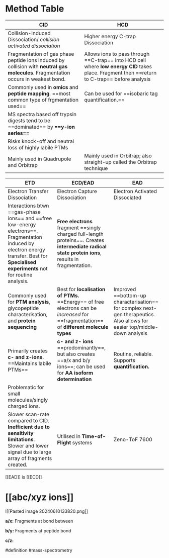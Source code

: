 # Method Table

| CID                                                                                                                                | HCD                                                                                                                                           |
| ---------------------------------------------------------------------------------------------------------------------------------- | --------------------------------------------------------------------------------------------------------------------------------------------- |
| Collision-Induced Dissociation/ *collision activated dissociation*                                                                 | Higher energy C-trap Dissociation                                                                                                             |
| Fragmentation of gas phase peptide ions induced by collision with **neutral gas molecules**. Fragmentation occurs in weakest bond. | Allows ions to pass through ==C-trap== into HCD cell where **low energy CID** takes place. Fragment then ==return to C-trap== before analysis |
| Commonly used in **omics** and **peptide mapping**. ==most common type of frgmentation used==                                      | Can be used for ==isobaric tag quantification.==                                                                                              |
| MS spectra based off trypsin digests tend to be ==dominated== by **==y-ion series==**                                              |                                                                                                                                               |
| Risks knock-off and neutral loss of highly labile PTMs                                                                             |                                                                                                                                               |
| Mainly used in Quadrupole and Orbitrap                                                                                             | Mainly used in Orbitrap; also straight-up called the Orbitrap technique                                                                       |

| ETD                                                                                                                                                                                       | ECD/EAD                                                                                                                                             | EAD                                                                                                                        |
| ----------------------------------------------------------------------------------------------------------------------------------------------------------------------------------------- | --------------------------------------------------------------------------------------------------------------------------------------------------- | -------------------------------------------------------------------------------------------------------------------------- |
| Electron Transfer Dissociation                                                                                                                                                            | Electron Capture Dissociation                                                                                                                       | Electron Activated Dissociated                                                                                             |
| Interactions btwn ==gas-phase ions== and ==free low-energy electrons==. Fragmentation induced by electron energy transfer. Best for **Specialised experiments** not for routine analysis. | **Free electrons** fragment ==singly charged full-length proteins==. Creates **intermediate radical state protein ions**, results in fragmentation. |                                                                                                                            |
| Commonly used for **PTM analysis**, glycopeptide characterisation, and **protein sequencing**                                                                                             | Best for **localisation of PTMs.** ==Energy== of free electrons can be *increased* for ==fragmentation== of **different molecule types**            | Improved ==bottom-up characterisation== for complex next-gen therapeutics. Also allows for easier top/middle-down analysis |
| Primarily creates **c- and z-ions**. ==Maintains labile PTMs==                                                                                                                            | **c- and z- ions** ==predominantly==, but also creates ==a/x and b/y ions==; can be used for **AA isoform determination**                           | Routine, reliable. Supports **quantification.**                                                                            |
| Problematic for small molecules/singly charged ions.                                                                                                                                      |                                                                                                                                                     |                                                                                                                            |
| Slower scan-rate compared to CID. **Inefficient due to sensitivity limitations**. Slower and lower signal due to large array of fragments created.                                        | Utilised in **Time-of-Flight** systems                                                                                                              | Zeno-ToF 7600                                                                                                              |

[[EAD]] is [[ECD]]

# [[abc/xyz ions]]

![[Pasted image 20240610133820.png]]

**a/x:** Fragments at bond between 

**b/y:** Fragments at peptide bond

**c/z:**


#definition #mass-spectrometry 
